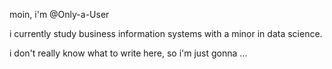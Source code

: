 moin, i'm @Only-a-User

i currently study business information systems with a minor in data science.

i don't really know what to write here, so i'm just gonna ... 

